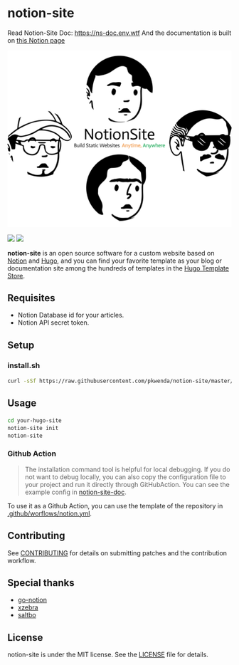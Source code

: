 # notion-site

Read Notion-Site Doc: https://ns-doc.env.wtf  And the documentation is built on [this Notion page](https://zhuangwenda.notion.site/2bd00e5dfff3449ba81e0142f8af9bbb?v=065c41ad42be4683966e10f476e60afd) 

![](img/notion-site.png)

[![](https://img.shields.io/github/v/release/pkwenda/notion-site.svg)](https://github.com/pkwenda/notion-site/releases)
[![](https://img.shields.io/github/license/pkwenda/notion-site.svg)](https://github.com/pkwenda/notion-site/blob/master/LICENSE)

**notion-site** is an open source software for a custom website based on [Notion](https://www.notion.so/) and [Hugo](https://gohugo.io/), and you can find your favorite template as your blog or documentation site among the hundreds of templates in the [Hugo Template Store](https://themes.gohugo.io/).

## Requisites
- Notion Database id for your articles.
- Notion API secret token.


## Setup

### install.sh

```bash
curl -sSf https://raw.githubusercontent.com/pkwenda/notion-site/master/install.sh | sh
```
 

## Usage



```bash
cd your-hugo-site
notion-site init
notion-site
```

### Github Action

> The installation command tool is helpful for local debugging. If you do not want to debug locally, you can also copy the configuration file to your project and run it directly through GitHubAction. You can see the example config in [notion-site-doc](https://github.com/pkwenda/notion-site-doc/tree/main/.github/workflows).

To use it as a Github Action, you can use the template  of the repository
in [.github/worflows/notion.yml](.github/workflows/notion.yml).

## Contributing

See [CONTRIBUTING](CONTRIBUTING.md) for details on submitting patches and the contribution workflow.

## Special thanks

- [go-notion](https://github.com/dstotijn/go-notion)
- [xzebra](https://github.com/xzebra)
- [saltbo](https://github.com/saltbo)


 
## License

notion-site is under the MIT license. See the [LICENSE](/LICENSE) file for details.

